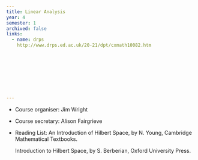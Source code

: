 ```yaml
---
title: Linear Analysis
year: 4
semester: 1
archived: false
links:
  - name: drps
    http://www.drps.ed.ac.uk/20-21/dpt/cxmath10082.htm









---
```


- Course organiser: Jim Wright

- Course secretary: Alison Fairgrieve

- Reading List: An Introduction of Hilbert Space, by N. Young, Cambridge Mathematical Textbooks.

  Introduction to Hilbert Space, by S. Berberian, Oxford University Press. 